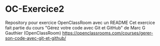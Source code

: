 # OC-Exercice2
Repository pour exercice OpenClassRoom avec un README
Cet exercice fait partie du cours "Gérez votre code avec Git et GitHub" de Marc G Gauthier (OpenClassRoom)
https://openclassrooms.com/courses/gerer-son-code-avec-git-et-github/
